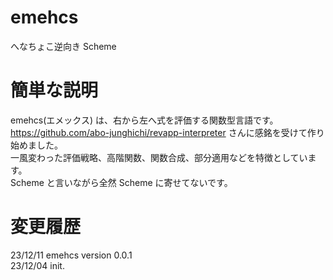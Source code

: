 # emehcs
へなちょこ逆向き Scheme  

# 簡単な説明
emehcs(エメックス) は、右から左へ式を評価する関数型言語です。  
https://github.com/abo-junghichi/revapp-interpreter さんに感銘を受けて作り始めました。  
一風変わった評価戦略、高階関数、関数合成、部分適用などを特徴としています。  
Scheme と言いながら全然 Scheme に寄せてないです。  

# 変更履歴
23/12/11 emehcs version 0.0.1  
23/12/04 init.  
